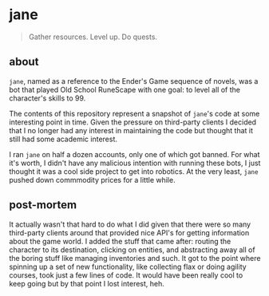 # jane

> Gather resources. Level up. Do quests.

## about

`jane`, named as a reference to the Ender's Game sequence of novels, was a bot
that played Old School RuneScape with one goal: to level all of the character's
skills to 99.

The contents of this repository represent a snapshot of `jane`'s code at some
interesting point in time. Given the pressure on third-party clients I decided
that I no longer had any interest in maintaining the code but thought that it
still had some academic interest.

I ran `jane` on half a dozen accounts, only one of which got banned. For what
it's worth, I didn't have any malicious intention with running these bots, I
just thought it was a cool side project to get into robotics. At the very
least, `jane` pushed down commmodity prices for a little while.

## post-mortem

It actually wasn't that hard to do what I did given that there were so many
third-party clients around that provided nice API's for getting information
about the game world. I added the stuff that came after: routing the character
to its destination, clicking on entities, and abstracting away all of the
boring stuff like managing inventories and such. It got to the point where
spinning up a set of new functionality, like collecting flax or doing agility
courses, took just a few lines of code. It would have been really cool to keep
going but by that point I lost interest, heh.

